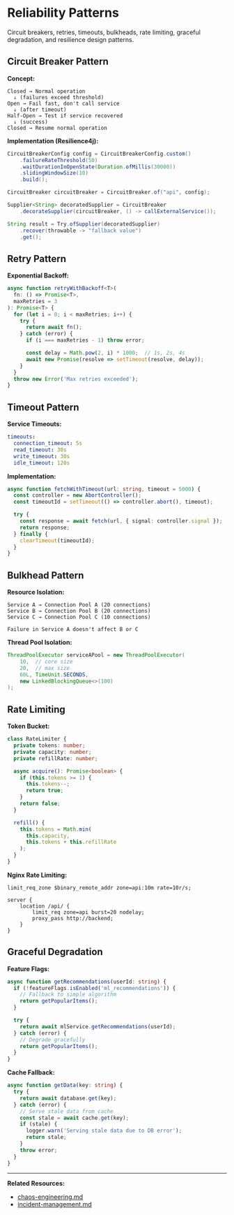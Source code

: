 # Reliability Patterns

Circuit breakers, retries, timeouts, bulkheads, rate limiting, graceful degradation, and resilience design patterns.

## Circuit Breaker Pattern

**Concept:**
```
Closed → Normal operation
  ↓ (failures exceed threshold)
Open → Fail fast, don't call service
  ↓ (after timeout)
Half-Open → Test if service recovered
  ↓ (success)
Closed → Resume normal operation
```

**Implementation (Resilience4j):**
```java
CircuitBreakerConfig config = CircuitBreakerConfig.custom()
    .failureRateThreshold(50)
    .waitDurationInOpenState(Duration.ofMillis(30000))
    .slidingWindowSize(10)
    .build();

CircuitBreaker circuitBreaker = CircuitBreaker.of("api", config);

Supplier<String> decoratedSupplier = CircuitBreaker
    .decorateSupplier(circuitBreaker, () -> callExternalService());

String result = Try.ofSupplier(decoratedSupplier)
    .recover(throwable -> "fallback value")
    .get();
```

## Retry Pattern

**Exponential Backoff:**
```typescript
async function retryWithBackoff<T>(
  fn: () => Promise<T>,
  maxRetries = 3
): Promise<T> {
  for (let i = 0; i < maxRetries; i++) {
    try {
      return await fn();
    } catch (error) {
      if (i === maxRetries - 1) throw error;

      const delay = Math.pow(2, i) * 1000;  // 1s, 2s, 4s
      await new Promise(resolve => setTimeout(resolve, delay));
    }
  }
  throw new Error('Max retries exceeded');
}
```

## Timeout Pattern

**Service Timeouts:**
```yaml
timeouts:
  connection_timeout: 5s
  read_timeout: 30s
  write_timeout: 30s
  idle_timeout: 120s
```

**Implementation:**
```typescript
async function fetchWithTimeout(url: string, timeout = 5000) {
  const controller = new AbortController();
  const timeoutId = setTimeout(() => controller.abort(), timeout);

  try {
    const response = await fetch(url, { signal: controller.signal });
    return response;
  } finally {
    clearTimeout(timeoutId);
  }
}
```

## Bulkhead Pattern

**Resource Isolation:**
```
Service A → Connection Pool A (20 connections)
Service B → Connection Pool B (20 connections)
Service C → Connection Pool C (10 connections)

Failure in Service A doesn't affect B or C
```

**Thread Pool Isolation:**
```java
ThreadPoolExecutor serviceAPool = new ThreadPoolExecutor(
    10,  // core size
    20,  // max size
    60L, TimeUnit.SECONDS,
    new LinkedBlockingQueue<>(100)
);
```

## Rate Limiting

**Token Bucket:**
```typescript
class RateLimiter {
  private tokens: number;
  private capacity: number;
  private refillRate: number;

  async acquire(): Promise<boolean> {
    if (this.tokens >= 1) {
      this.tokens--;
      return true;
    }
    return false;
  }

  refill() {
    this.tokens = Math.min(
      this.capacity,
      this.tokens + this.refillRate
    );
  }
}
```

**Nginx Rate Limiting:**
```nginx
limit_req_zone $binary_remote_addr zone=api:10m rate=10r/s;

server {
    location /api/ {
        limit_req zone=api burst=20 nodelay;
        proxy_pass http://backend;
    }
}
```

## Graceful Degradation

**Feature Flags:**
```typescript
async function getRecommendations(userId: string) {
  if (!featureFlags.isEnabled('ml_recommendations')) {
    // Fallback to simple algorithm
    return getPopularItems();
  }

  try {
    return await mlService.getRecommendations(userId);
  } catch (error) {
    // Degrade gracefully
    return getPopularItems();
  }
}
```

**Cache Fallback:**
```typescript
async function getData(key: string) {
  try {
    return await database.get(key);
  } catch (error) {
    // Serve stale data from cache
    const stale = await cache.get(key);
    if (stale) {
      logger.warn('Serving stale data due to DB error');
      return stale;
    }
    throw error;
  }
}
```

---

**Related Resources:**
- [chaos-engineering.md](chaos-engineering.md)
- [incident-management.md](incident-management.md)
